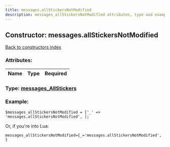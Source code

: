 ```yaml
---
title: messages.allStickersNotModified
description: messages_allStickersNotModified attributes, type and example
---
```

## Constructor: messages.allStickersNotModified  
[Back to constructors index](index.md)



### Attributes:

| Name     |    Type       | Required |
|----------|:-------------:|---------:|



### Type: [messages\_AllStickers](../types/messages_AllStickers.md)


### Example:

```
$messages_allStickersNotModified = ['_' => 'messages.allStickersNotModified', ];
```  

Or, if you're into Lua:  


```
messages_allStickersNotModified={_='messages.allStickersNotModified', }

```



